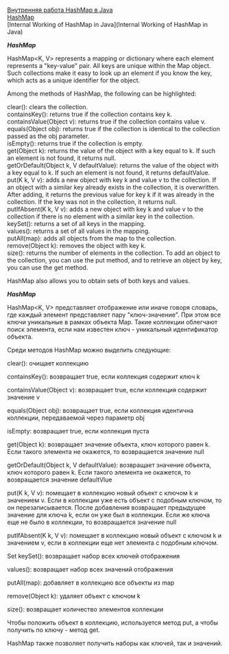 [Внутренняя работа HashMap в Java](https://habr.com/ru/articles/421179/)  
[HashMap](https://docs.oracle.com/en/java/javase/17/docs/api/java.base/java/util/HashMap.html)    
[Internal Working of HashMap in Java](Internal Working of HashMap in Java)  



***HashMap***

HashMap<K, V> represents a mapping or dictionary where each element represents a "key-value" pair. All keys are unique within the Map object. Such collections make it easy to look up an element if you know the key, which acts as a unique identifier for the object.

Among the methods of HashMap, the following can be highlighted:

clear(): clears the collection.  
containsKey(): returns true if the collection contains key k.  
containsValue(Object v): returns true if the collection contains value v.  
equals(Object obj): returns true if the collection is identical to the collection passed as the obj parameter.  
isEmpty(): returns true if the collection is empty.  
get(Object k): returns the value of the object with a key equal to k.
If such an element is not found, it returns null.      
getOrDefault(Object k, V defaultValue): returns the value of the object with a key equal to k.
If such an element is not found, it returns defaultValue.  
put(K k, V v): adds a new object with key k and value v to the collection. 
If an object with a similar key already exists in the collection, it is overwritten. 
After adding, it returns the previous value for key k if it was already in the collection.
If the key was not in the collection, it returns null.  
putIfAbsent(K k, V v): adds a new object with key k and value v to the collection 
if there is no element with a similar key in the collection.  
keySet(): returns a set of all keys in the mapping.  
values(): returns a set of all values in the mapping.  
putAll(map): adds all objects from the map to the collection.  
remove(Object k): removes the object with key k.  
size(): returns the number of elements in the collection.
To add an object to the collection, you can use the put method, and to retrieve an object by key, you can use the get method.

HashMap also allows you to obtain sets of both keys and values.


***HashMap***

 HashMap<K, V> представляет отображение или иначе говоря словарь, где каждый элемент представляет пару "ключ-значение". При этом все ключи уникальные в рамках объекта Map. Такие коллекции облегчают поиск элемента, если нам известен ключ - уникальный идентификатор объекта.

Среди методов HashMap можно выделить следующие:

clear(): очищает коллекцию

containsKey(): возвращает true, если коллекция содержит ключ k

containsValue(Object v): возвращает true, если коллекция содержит значение v

equals(Object obj): возвращает true, если коллекция идентична коллекции, передаваемой через параметр obj

isEmpty: возвращает true, если коллекция пуста

get(Object k): возвращает значение объекта, ключ которого равен k. Если такого элемента не окажется, то возвращается значение null

getOrDefault(Object k, V defaultValue): возвращает значение объекта, ключ которого равен k. Если такого элемента не окажется, то возвращается значение defaultVlue

put(K k, V v): помещает в коллекцию новый объект с ключом k и значением v. Если в коллекции уже есть объект с подобным ключом, то он перезаписывается. После добавления возвращает предыдущее значение для ключа k, если он уже был в коллекции. Если же ключа еще не было в коллекции, то возвращается значение null

putIfAbsent(K k, V v): помещает в коллекцию новый объект с ключом k и значением v, если в коллекции еще нет элемента с подобным ключом.

Set<K> keySet(): возвращает набор всех ключей отображения

values(): возвращает набор всех значений отображения

putAll(map): добавляет в коллекцию все объекты из  map

remove(Object k): удаляет объект с ключом k

size(): возвращает количество элементов коллекции

Чтобы положить объект в коллекцию, используется метод put, а чтобы получить по ключу - метод get. 

HashMap также позволяет получить наборы как ключей, так и значений. 

